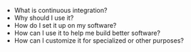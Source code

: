 
- What is continuous integration?
- Why should I use it?
- How do I set it up on my software?
- How can I use it to help me build better software?
- How can I customize it for specialized or other purposes?
